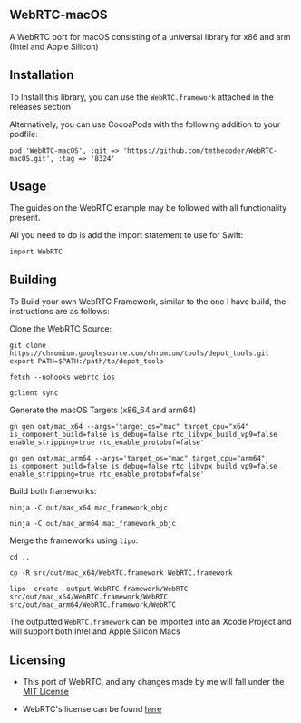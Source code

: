 ## WebRTC-macOS

A WebRTC port for macOS consisting of a universal library for x86 and arm (Intel and Apple Silicon)

## Installation

To Install this library, you can use the `WebRTC.framework` attached in the releases section

Alternatively, you can use CocoaPods with the following addition to your podfile:

```
pod 'WebRTC-macOS', :git => 'https://github.com/tmthecoder/WebRTC-macOS.git', :tag => '8324'
```

## Usage

The guides on the WebRTC example may be followed with all functionality present.

All you need to do is add the import statement to use for Swift:

``` 
import WebRTC
```

## Building
To Build your own WebRTC Framework, similar to the one I have build,
the instructions are as follows:

Clone the WebRTC Source:

```
git clone https://chromium.googlesource.com/chromium/tools/depot_tools.git
export PATH=$PATH:/path/to/depot_tools

fetch --nohooks webrtc_ios

gclient sync
```

Generate the macOS Targets (x86_64 and arm64)

```
gn gen out/mac_x64 --args='target_os="mac" target_cpu="x64" is_component_build=false is_debug=false rtc_libvpx_build_vp9=false enable_stripping=true rtc_enable_protobuf=false'

gn gen out/mac_arm64 --args='target_os="mac" target_cpu="arm64" is_component_build=false is_debug=false rtc_libvpx_build_vp9=false enable_stripping=true rtc_enable_protobuf=false'

```

Build both frameworks:

```
ninja -C out/mac_x64 mac_framework_objc

ninja -C out/mac_arm64 mac_framework_objc
```

Merge the frameworks using `lipo`:

```
cd ..

cp -R src/out/mac_x64/WebRTC.framework WebRTC.framework

lipo -create -output WebRTC.framework/WebRTC src/out/mac_x64/WebRTC.framework/WebRTC src/out/mac_arm64/WebRTC.framework/WebRTC
```
The outputted `WebRTC.framework` can be imported into an Xcode Project and will support both Intel and Apple Silicon Macs

## Licensing

- This port of WebRTC, and any changes made by me will fall under the [MIT License](https://github.com/tmthecoder/WebRTC-macOS/blob/main/LICENSE)

- WebRTC's license can be found [here](https://webrtc.org/support/license)

